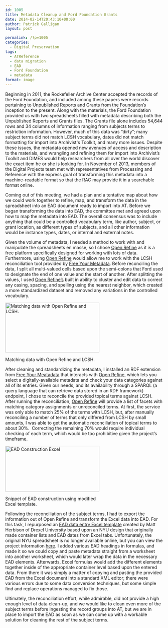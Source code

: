 ```yaml
---
id: 1005
title: Metadata Cleanup and Ford Foundation Grants
date: 2014-02-14T20:43:10+00:00
author: Patrick Galligan
layout: post

permalink: /?p=1005
categories:
  - Digital Preservation
tags:
  - ATReference
  - data migration
  - EAD
  - Ford Foundation
  - metadata
format: image
---
```

Beginning in 2011, the Rockefeller Archive Center accepted the records of the Ford Foundation, and included among these papers were records pertaining to Unpublished Reports and Grants from the Foundation’s inception to the present. Along with the materials, the Ford Foundation provided us with two spreadsheets filled with metadata describing both the Unpublished Reports and Grants files. The Grants file alone includes 54,644 rows and 34 columns of information ranging from subjects terms to restriction information. However, much of this data was “dirty”; many subject terms did not match LCSH vocabulary, dates did not match formatting for import into Archivist's Toolkit, and many more issues. Despite these issues, the metadata opened new avenues of access and description to the materials, and wrangling and refining them for import into Archivist’s Toolkit and DIMES would help researchers from all over the world discover the exact item he or she is looking for. In November of 2013, members of the Digital Projects team met with representatives from Processing and Reference with the express goal of transforming this metadata into a machine-readable format so that the RAC may provide it in a searchable format online.

<!--more-->

Coming out of this meeting, we had a plan and a tentative map about how we could work together to refine, map, and transform the data in the spreadsheet into an EAD document ready to import into AT. Before we began transforming the data into EAD, the committee met and agreed upon how to map the metadata into EAD. The overall consensus was to include anything that could be a controlled vocabulary term, like author, subject, or grant location, as different types of subjects, and all other information would be instance types, dates, or internal and external notes.

Given the volume of metadata, I needed a method to work with and manipulate the spreadsheets en masse, so I chose [Open Refine](http://openrefine.org) as it is a free platform specifically designed for working with lots of data. Furthermore, using [Open Refine](http://openrefine.org) would allow me to work with the LCSH reconciliation tool provided by [Free Your Metadata](http://www.freeyourmetadata.org). Before reconciling the data, I split all multi-valued cells based upon the semi-colons that Ford used to designate the end of one value and the start of another. After splitting the values, I used [Open Refine’s](http://openrefine.org) built in ability to cluster and edit data to correct any casing, spacing, and spelling using the nearest neighbor, which created a more standardized dataset and removed any variations in the controlled vocabulary.

<div id="attachment_1012" style="width: 310px" class="wp-caption alignleft">
  <a href="http://rockarch.org/programs/digital/bitsandbytes/wp-content/uploads/2014/02/OpenRefineLCSHMatching.jpg"><img class="size-medium wp-image-1012" alt="Matching data with Open Refine and LCSH." src="http://rockarch.org/programs/digital/bitsandbytes/wp-content/uploads/2014/02/OpenRefineLCSHMatching-300x158.jpg" width="300" height="158" srcset="http://blog.rockarch.org/wp-content/uploads/2014/02/OpenRefineLCSHMatching-300x158.jpg 300w, http://blog.rockarch.org/wp-content/uploads/2014/02/OpenRefineLCSHMatching-1024x540.jpg 1024w, http://blog.rockarch.org/wp-content/uploads/2014/02/OpenRefineLCSHMatching-500x263.jpg 500w, http://blog.rockarch.org/wp-content/uploads/2014/02/OpenRefineLCSHMatching.jpg 1278w" sizes="(max-width: 300px) 100vw, 300px" /></a>
  
  <p class="wp-caption-text">
    Matching data with Open Refine and LCSH.
  </p>
</div>

After cleaning and standardizing the metadata, I installed an RDF extension from [Free Your Meatadata](http://www.freeyourmetadata.org) that interacts with [Open Refine](http://openrefine.org), which lets you select a digitally-available metadata and check your data categories against all of its entries. Given our needs, and its availability through a SPARQL (a query language that can retrieve data stored in an RDF framework) endpoint, I chose to reconcile the provided topical terms against LCSH. After running the reconciliation, [Open Refine](http://openrefine.org) will provide a list of facets with matching category assignments or unreconciled terms. At first, the service was only able to match 25% of the terms with LCSH, but, after manually reconciling a number of terms that only differed from LCSH by small amounts, I was able to get the automatic reconciliation of topical terms to about 30%.  Correcting the remaining 70% would require individual checking of each term, which would be too prohibitive given the project’s timeframe.

<div id="attachment_1011" style="width: 310px" class="wp-caption alignleft">
  <a href="http://rockarch.org/programs/digital/bitsandbytes/wp-content/uploads/2014/02/EAD-Construction-Excel.jpg"><img class="size-medium wp-image-1011" alt="EAD Construction Excel" src="http://rockarch.org/programs/digital/bitsandbytes/wp-content/uploads/2014/02/EAD-Construction-Excel-300x145.jpg" width="300" height="145" srcset="http://blog.rockarch.org/wp-content/uploads/2014/02/EAD-Construction-Excel-300x145.jpg 300w, http://blog.rockarch.org/wp-content/uploads/2014/02/EAD-Construction-Excel-1024x496.jpg 1024w, http://blog.rockarch.org/wp-content/uploads/2014/02/EAD-Construction-Excel-500x242.jpg 500w, http://blog.rockarch.org/wp-content/uploads/2014/02/EAD-Construction-Excel.jpg 1280w" sizes="(max-width: 300px) 100vw, 300px" /></a>
  
  <p class="wp-caption-text">
    Snippet of EAD construction using modified Excel template.
  </p>
</div>

Following the reconciliation of the subject terms, I had to export the information out of Open Refine and transform the Excel data into EAD. For this task, I repurposed an [EAD data entry Excel template](http://clir.pacscl.org/2012/03/19/excel-to-xml-the-spreadsheet-from-heaven/) created by Matt Herbison of Drexel University based upon an NYU design that originally made container lists and EAD dates from Excel tabs. Unfortunately, the original NYU spreadsheet is no longer available online, but you can view the project information [here](http://www.nyu.edu/library/bobst/research/arch/eadProduction.htm). I added various EAD headings in formulas, and made it so we could copy and paste metadata straight from a worksheet into another worksheet, which would later wrap the data in the necessary EAD elements. Afterwards, Excel formulas would add the different elements together inside of the appropriate container level based upon the entered data. From there it was simply a matter of copying and pasting the provided EAD from the Excel document into a standard XML editor; there were various errors due to some data conversion techniques, but some simple find and replace operations managed to fix those.

Ultimately, the reconciliation effort, while admirable, did not provide a high enough level of data clean-up, and we would like to clean even more of the subject terms before ingesting the record groups into AT, but we are in place to import the EAD as soon as we can come up with a workable solution for cleaning the rest of the subject terms.